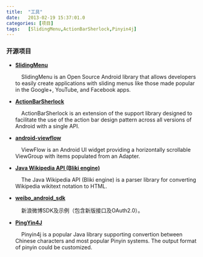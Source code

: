 ```yaml
---
title:	"工具"
date:	2013-02-19 15:37:01.0
categories:	[项目]
tags:	[SlidingMenu,ActionBarSherlock,Pinyin4j]
---
```


<h3><b>开源项目</b></h3>
<ul>
	<li><strong><a title="SlidingMenu" href="https://github.com/jfeinstein10/SlidingMenu" target="_blank">SlidingMenu</a></strong>
<div>

    SlidingMenu is an Open Source Android library that allows developers to easily create applications with sliding menus like those made popular in the Google+, YouTube, and Facebook apps.

</div></li>
</ul>
<!--more-->
<ul>
	<li><strong><a title="ActionBarSherlock" href="http://actionbarsherlock.com/" target="_blank">ActionBarSherlock</a></strong>
<div>

    ActionBarSherlock is an extension of the support library designed to facilitate the use of the action bar design pattern across all versions of Android with a single API.

</div></li>
</ul>
<ul>
	<li><strong><a title="android-viewflow" href="https://github.com/pakerfeldt/android-viewflow" target="_blank">android-viewflow</a></strong>
<div>

    ViewFlow is an Android UI widget providing a horizontally scrollable ViewGroup with items populated from an Adapter.

</div></li>
</ul>
<ul>
	<li><strong><a title="Java Wikipedia API (Bliki engine)" href="https://code.google.com/p/gwtwiki/" target="_blank">Java Wikipedia API (Bliki engine)</a></strong>
<div>

    The Java Wikipedia API (Bliki engine) is a parser library for converting Wikipedia wikitext notation to HTML.

</div></li>
</ul>
<ul>
	<li><strong><a title="weibo_android_sdk" href="https://github.com/mobileresearch/weibo_android_sdk" target="_blank">weibo_android_sdk</a></strong>
<div>

    新浪微博SDK及示例（包含新版接口及OAuth2.0）。

</div></li>
</ul>

<ul>
	<li><strong><a title="PingYin4J" href="http://pinyin4j.sourceforge.net/" target="_blank">PingYin4J</a></strong>
<div>

    Pinyin4j is a popular Java library supporting convertion between Chinese characters and most popular Pinyin systems. The output format of pinyin could be customized.

</div></li>
</ul>
